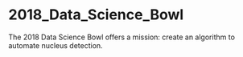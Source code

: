 # 2018_Data_Science_Bowl
The 2018 Data Science Bowl offers a mission: create an algorithm to automate nucleus detection.
